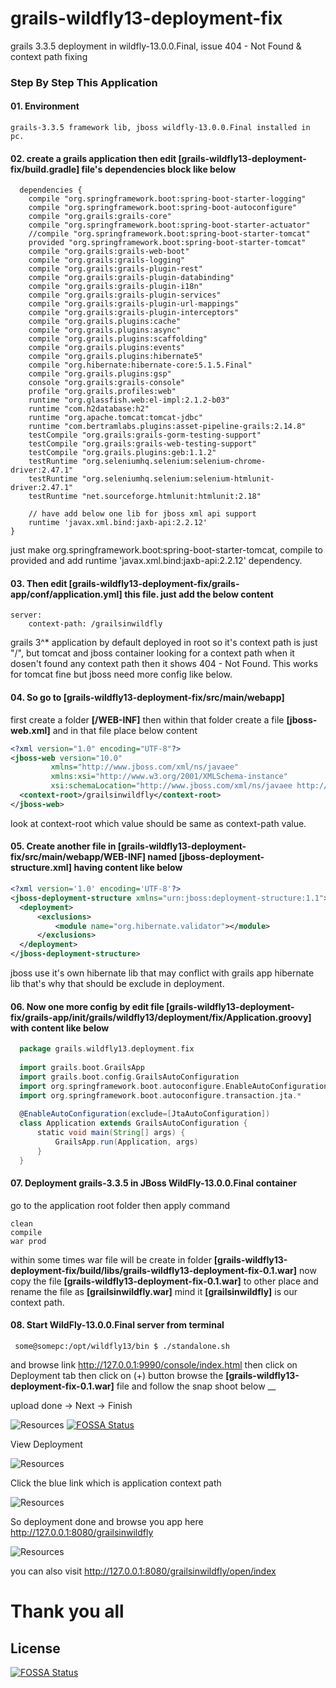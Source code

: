 # grails-wildfly13-deployment-fix
grails 3.3.5 deployment in wildfly-13.0.0.Final, issue 404 - Not Found & context path fixing
### Step By Step This Application
  #### 01. Environment
    grails-3.3.5 framework lib, jboss wildfly-13.0.0.Final installed in pc.
  #### 02. create a grails application then edit [grails-wildfly13-deployment-fix/build.gradle] file's dependencies block like below
      dependencies {
		compile "org.springframework.boot:spring-boot-starter-logging"
		compile "org.springframework.boot:spring-boot-autoconfigure"
		compile "org.grails:grails-core"
		compile "org.springframework.boot:spring-boot-starter-actuator"
		//compile "org.springframework.boot:spring-boot-starter-tomcat"
		provided "org.springframework.boot:spring-boot-starter-tomcat"
		compile "org.grails:grails-web-boot"
		compile "org.grails:grails-logging"
		compile "org.grails:grails-plugin-rest"
		compile "org.grails:grails-plugin-databinding"
		compile "org.grails:grails-plugin-i18n"
		compile "org.grails:grails-plugin-services"
		compile "org.grails:grails-plugin-url-mappings"
		compile "org.grails:grails-plugin-interceptors"
		compile "org.grails.plugins:cache"
		compile "org.grails.plugins:async"
		compile "org.grails.plugins:scaffolding"
		compile "org.grails.plugins:events"
		compile "org.grails.plugins:hibernate5"
		compile "org.hibernate:hibernate-core:5.1.5.Final"
		compile "org.grails.plugins:gsp"
		console "org.grails:grails-console"
		profile "org.grails.profiles:web"
		runtime "org.glassfish.web:el-impl:2.1.2-b03"
		runtime "com.h2database:h2"
		runtime "org.apache.tomcat:tomcat-jdbc"
		runtime "com.bertramlabs.plugins:asset-pipeline-grails:2.14.8"
		testCompile "org.grails:grails-gorm-testing-support"
		testCompile "org.grails:grails-web-testing-support"
		testCompile "org.grails.plugins:geb:1.1.2"
		testRuntime "org.seleniumhq.selenium:selenium-chrome-driver:2.47.1"
		testRuntime "org.seleniumhq.selenium:selenium-htmlunit-driver:2.47.1"
		testRuntime "net.sourceforge.htmlunit:htmlunit:2.18"

		// have add below one lib for jboss xml api support
		runtime 'javax.xml.bind:jaxb-api:2.2.12'
    }
  just make org.springframework.boot:spring-boot-starter-tomcat, compile to provided
  and add runtime 'javax.xml.bind:jaxb-api:2.2.12' dependency.
  
  #### 03. Then edit [grails-wildfly13-deployment-fix/grails-app/conf/application.yml] this file. just add the below content
  	server:
		context-path: /grailsinwildfly
  grails 3^* application by default deployed in root so it's context path is just "/", but tomcat and jboss container looking for a context path when it dosen't found any context path then it shows 404 - Not Found. This works for tomcat fine but jboss need more config like below.
  #### 04. So go to [grails-wildfly13-deployment-fix/src/main/webapp]
  first create a folder **[/WEB-INF]** then within that folder create a file **[jboss-web.xml]** and in that file place below content
  
  ```xml
  <?xml version="1.0" encoding="UTF-8"?>
<jboss-web version="10.0"
           xmlns="http://www.jboss.com/xml/ns/javaee"
           xmlns:xsi="http://www.w3.org/2001/XMLSchema-instance"
           xsi:schemaLocation="http://www.jboss.com/xml/ns/javaee http://www.jboss.org/j2ee/schema/jboss-web_10_0.xsd">
    <context-root>/grailsinwildfly</context-root>
</jboss-web>
```
  look at context-root which value should be same as context-path value.
  #### 05. Create another file in  [grails-wildfly13-deployment-fix/src/main/webapp/WEB-INF] named  **[jboss-deployment-structure.xml]** having content like below
  
  ```xml
  <?xml version='1.0' encoding='UTF-8'?>
<jboss-deployment-structure xmlns="urn:jboss:deployment-structure:1.1">
    <deployment>
        <exclusions>
            <module name="org.hibernate.validator"></module>
        </exclusions>
    </deployment>
</jboss-deployment-structure>
```
  jboss use it's own hibernate lib that may conflict with grails app hibernate lib that's why that should be exclude in deployment.
  #### 06. Now one more config by edit file [grails-wildfly13-deployment-fix/grails-app/init/grails/wildfly13/deployment/fix/Application.groovy] with content like below
  ```groovy
    package grails.wildfly13.deployment.fix
    
    import grails.boot.GrailsApp
    import grails.boot.config.GrailsAutoConfiguration
    import org.springframework.boot.autoconfigure.EnableAutoConfiguration
    import org.springframework.boot.autoconfigure.transaction.jta.*
    
    @EnableAutoConfiguration(exclude=[JtaAutoConfiguration])
    class Application extends GrailsAutoConfiguration {
        static void main(String[] args) {
            GrailsApp.run(Application, args)
        }
    }
  ```
  #### 07. Deployment grails-3.3.5 in JBoss WildFly-13.0.0.Final container
  go to the application root folder then apply command
  
    clean
    compile
    war prod
  
  within some times war file will be create in folder **[grails-wildfly13-deployment-fix/build/libs/grails-wildfly13-deployment-fix-0.1.war]**
  now copy the file **[grails-wildfly13-deployment-fix-0.1.war]** to other place and rename the file as **[grailsinwildfly.war]** mind it **[grailsinwildfly]** is our context path.
  #### 08. Start WildFly-13.0.0.Final server from terminal
     some@somepc:/opt/wildfly13/bin $ ./standalone.sh 
  and browse link http://127.0.0.1:9990/console/index.html
  then click on Deployment tab then click on (+) button browse the **[grails-wildfly13-deployment-fix-0.1.war]** file and follow the snap shoot below __
  
  upload done -> Next -> Finish
  
  ![Resources](https://github.com/javagrails/grails-wildfly13-deployment-fix/blob/master/mdres/gw-06.png)
[![FOSSA Status](https://app.fossa.io/api/projects/git%2Bgithub.com%2Fjavagrails%2Fgrails-wildfly13-deployment-fix.svg?type=shield)](https://app.fossa.io/projects/git%2Bgithub.com%2Fjavagrails%2Fgrails-wildfly13-deployment-fix?ref=badge_shield)
  
  View Deployment
  
  ![Resources](https://github.com/javagrails/grails-wildfly13-deployment-fix/blob/master/mdres/gw-07.png)
  
  Click the blue link which is application context path
  
  ![Resources](https://github.com/javagrails/grails-wildfly13-deployment-fix/blob/master/mdres/gw-08.png)
  
  So deployment done and browse you app here http://127.0.0.1:8080/grailsinwildfly
  
  ![Resources](https://github.com/javagrails/grails-wildfly13-deployment-fix/blob/master/mdres/gw-09.png)
  
  
  you can also visit http://127.0.0.1:8080/grailsinwildfly/open/index
  
  # Thank you all
  

## License
[![FOSSA Status](https://app.fossa.io/api/projects/git%2Bgithub.com%2Fjavagrails%2Fgrails-wildfly13-deployment-fix.svg?type=large)](https://app.fossa.io/projects/git%2Bgithub.com%2Fjavagrails%2Fgrails-wildfly13-deployment-fix?ref=badge_large)